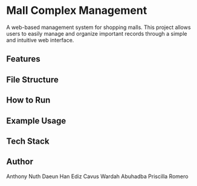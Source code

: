 # Mall Complex Management
A web-based management system for shopping malls.
This project allows users to easily manage and organize important records through a simple and intuitive web interface.

## Features


## File Structure


## How to Run


## Example Usage


## Tech Stack


## Author
Anthony Nuth
Daeun Han
Ediz Cavus
Wardah Abuhadba
Priscilla Romero
